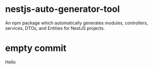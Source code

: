 # nestjs-auto-generator-tool

An npm package which automatically generates modules, controllers, services, DTOs, and Entities for NestJS projects.

# empty commit

Hello
